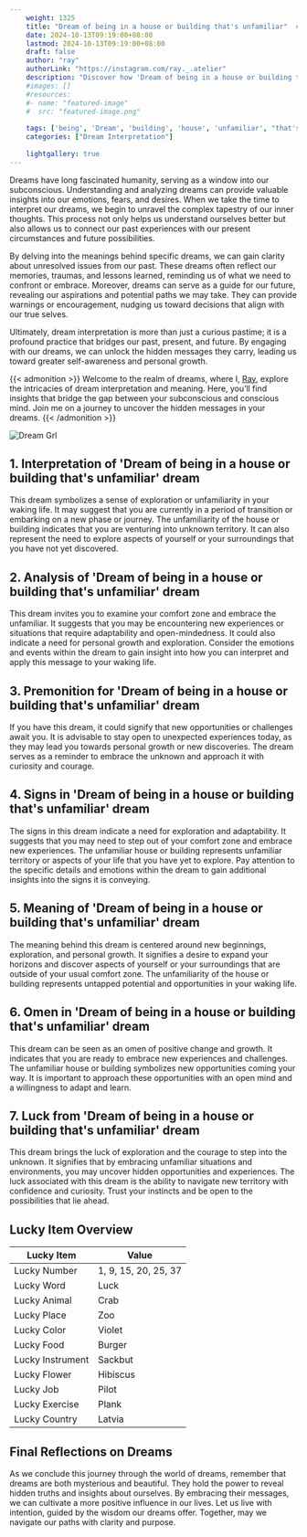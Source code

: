 ```yaml
---
    weight: 1325
    title: "Dream of being in a house or building that's unfamiliar"  # Assuming 'title' column exists
    date: 2024-10-13T09:19:00+08:00
    lastmod: 2024-10-13T09:19:00+08:00
    draft: false
    author: "ray"
    authorLink: "https://instagram.com/ray._.atelier"
    description: "Discover how 'Dream of being in a house or building that's unfamiliar' can interpret your future and uncover its significant meanings in your life."
    #images: []
    #resources:
    #- name: "featured-image"
    #  src: "featured-image.png"
    
    tags: ['being', 'Dream', 'building', 'house', 'unfamiliar', "that's"]
    categories: ["Dream Interpretation"]
    
    lightgallery: true
---
```

    
Dreams have long fascinated humanity, serving as a window into our subconscious. Understanding and analyzing dreams can provide valuable insights into our emotions, fears, and desires. When we take the time to interpret our dreams, we begin to unravel the complex tapestry of our inner thoughts. This process not only helps us understand ourselves better but also allows us to connect our past experiences with our present circumstances and future possibilities.

By delving into the meanings behind specific dreams, we can gain clarity about unresolved issues from our past. These dreams often reflect our memories, traumas, and lessons learned, reminding us of what we need to confront or embrace. Moreover, dreams can serve as a guide for our future, revealing our aspirations and potential paths we may take. They can provide warnings or encouragement, nudging us toward decisions that align with our true selves.

Ultimately, dream interpretation is more than just a curious pastime; it is a profound practice that bridges our past, present, and future. By engaging with our dreams, we can unlock the hidden messages they carry, leading us toward greater self-awareness and personal growth.

{{< admonition >}}
Welcome to the realm of dreams, where I, [Ray](https://instagram.com/ray._.atelier), explore the intricacies of dream interpretation and meaning. Here, you’ll find insights that bridge the gap between your subconscious and conscious mind. Join me on a journey to uncover the hidden messages in your dreams.
{{< /admonition >}}

![Dream Grl](https://cdn.pixabay.com/photo/2017/11/02/03/35/gothic-2910057_1280.jpg "Dream Grl")

## 1. Interpretation of 'Dream of being in a house or building that's unfamiliar' dream
 This dream symbolizes a sense of exploration or unfamiliarity in your waking life. It may suggest that you are currently in a period of transition or embarking on a new phase or journey. The unfamiliarity of the house or building indicates that you are venturing into unknown territory. It can also represent the need to explore aspects of yourself or your surroundings that you have not yet discovered.

## 2. Analysis of 'Dream of being in a house or building that's unfamiliar' dream
 This dream invites you to examine your comfort zone and embrace the unfamiliar. It suggests that you may be encountering new experiences or situations that require adaptability and open-mindedness. It could also indicate a need for personal growth and exploration. Consider the emotions and events within the dream to gain insight into how you can interpret and apply this message to your waking life.

## 3. Premonition for 'Dream of being in a house or building that's unfamiliar' dream
 If you have this dream, it could signify that new opportunities or challenges await you. It is advisable to stay open to unexpected experiences today, as they may lead you towards personal growth or new discoveries. The dream serves as a reminder to embrace the unknown and approach it with curiosity and courage.

## 4. Signs in 'Dream of being in a house or building that's unfamiliar' dream
 The signs in this dream indicate a need for exploration and adaptability. It suggests that you may need to step out of your comfort zone and embrace new experiences. The unfamiliar house or building represents unfamiliar territory or aspects of your life that you have yet to explore. Pay attention to the specific details and emotions within the dream to gain additional insights into the signs it is conveying.

## 5. Meaning of 'Dream of being in a house or building that's unfamiliar' dream
 The meaning behind this dream is centered around new beginnings, exploration, and personal growth. It signifies a desire to expand your horizons and discover aspects of yourself or your surroundings that are outside of your usual comfort zone. The unfamiliarity of the house or building represents untapped potential and opportunities in your waking life.

## 6. Omen in 'Dream of being in a house or building that's unfamiliar' dream
 This dream can be seen as an omen of positive change and growth. It indicates that you are ready to embrace new experiences and challenges. The unfamiliar house or building symbolizes new opportunities coming your way. It is important to approach these opportunities with an open mind and a willingness to adapt and learn.

## 7. Luck from 'Dream of being in a house or building that's unfamiliar' dream
 This dream brings the luck of exploration and the courage to step into the unknown. It signifies that by embracing unfamiliar situations and environments, you may uncover hidden opportunities and experiences. The luck associated with this dream is the ability to navigate new territory with confidence and curiosity. Trust your instincts and be open to the possibilities that lie ahead.

## Lucky Item Overview
| Lucky Item          | Value              |
|---------------|--------------------|
| Lucky Number        | 1, 9, 15, 20, 25, 37  |
| Lucky Word          | Luck |
| Lucky Animal        | Crab |
| Lucky Place         | Zoo     |
| Lucky Color         | Violet     |
| Lucky Food          | Burger      |
| Lucky Instrument    | Sackbut |
| Lucky Flower        | Hibiscus    |
| Lucky Job           | Pilot       |
| Lucky Exercise      | Plank  |
| Lucky Country       | Latvia    |


##  Final Reflections on Dreams

As we conclude this journey through the world of dreams, remember that dreams are both mysterious and beautiful. They hold the power to reveal hidden truths and insights about ourselves. By embracing their messages, we can cultivate a more positive influence in our lives. Let us live with intention, guided by the wisdom our dreams offer. Together, may we navigate our paths with clarity and purpose.

